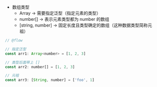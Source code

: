 - 数组类型
  - Array<number> -> 需要指定泛型（指定元素的类型）
  - number[] -> 表示元素类型都为 number 的数组
  - [string, number] -> 固定长度且类型确定的数组（这种数据类型简称元祖）

```js
// @flow

// 指定泛型
const arr1: Array<number> = [1, 2, 3]

// 类型后面带上 []
const arr2: number[] = [1, 2, 3]

// 元祖
const arr3: [String, number] = ['foo', 1]

```
